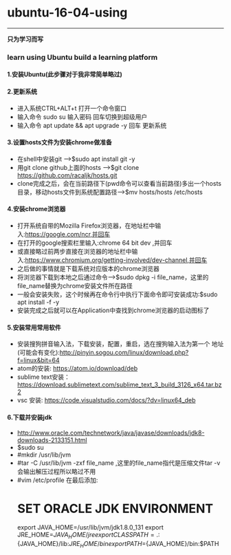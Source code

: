 # ubuntu-16-04-using
---
**只为学习而写**

### learn using Ubuntu build a learning platform

#### 1.安装Ubuntu(此步骤对于我非常简单略过)
#### 2.更新系统
* 进入系统CTRL+ALT+t 打开一个命令窗口
* 输入命令 sudo su 输入密码 回车切换到超级用户
* 输入命令 apt update && apt upgrade -y 回车 更新系统

#### 3.设置hosts文件为安装chrome做准备
* 在shell中安装git -->$sudo apt install git -y
* 用git clone github上面的hosts -->$git clone https://github.com/racaljk/hosts.git
* clone完成之后，会在当前路径下(pwd命令可以查看当前路径)多出一个hosts目录，移动hosts文件到系统配置路径-->$mv hosts/hosts /etc/hosts

#### 4.安装chrome浏览器
* 打开系统自带的Mozilla Firefox浏览器，在地址栏中输入:https://google.com/ncr,并回车
* 在打开的google搜索栏里输入:chrome 64 bit dev ,并回车
* 或直接略过前两步直接在浏览器的地址栏中输入:https://www.chromium.org/getting-involved/dev-channel,并回车
* 之后做的事情就是下载系统对应版本的chrome浏览器
* 将浏览器下载到本地之后通过命令-->$sudo dpkg -i file_name，这里的file_name替换为chrome安装文件所在路径
* 一般会安装失败，这个时候再在命令行中执行下面命令即可安装成功:$sudo apt install -f -y
* 安装完成之后就可以在Application中查找到chrome浏览器的启动图标了

#### 5.安装常用常用软件
* 安装搜狗拼音输入法，下载安装，配置，重启，选在搜狗输入法为第一个 地址(可能会有变化):http://pinyin.sogou.com/linux/download.php?f=linux&bit=64
* atom的安装: https://atom.io/download/deb
* sublime text安装：https://download.sublimetext.com/sublime_text_3_build_3126_x64.tar.bz2
* vsc 安装: https://code.visualstudio.com/docs/?dv=linux64_deb


#### 6.下载并安装jdk
* http://www.oracle.com/technetwork/java/javase/downloads/jdk8-downloads-2133151.html
* $sudo su 
* #mkdir /usr/lib/jvm
* #tar -C /usr/lib/jvm -zxf file_name ,这里的file_name指代是压缩文件tar -v会输出解压过程所以略过不用
* #vim /etc/profile 在最后添加:
    # SET ORACLE JDK ENVIRONMENT
    export JAVA_HOME=/usr/lib/jvm/jdk1.8.0_131
    export JRE_HOME=${JAVA_HOME}/jre
    export CLASSPATH=.:${JAVA_HOME}/lib:${JRE_HOME}/bin
    export PATH=${JAVA_HOME}/bin:$PATH 

